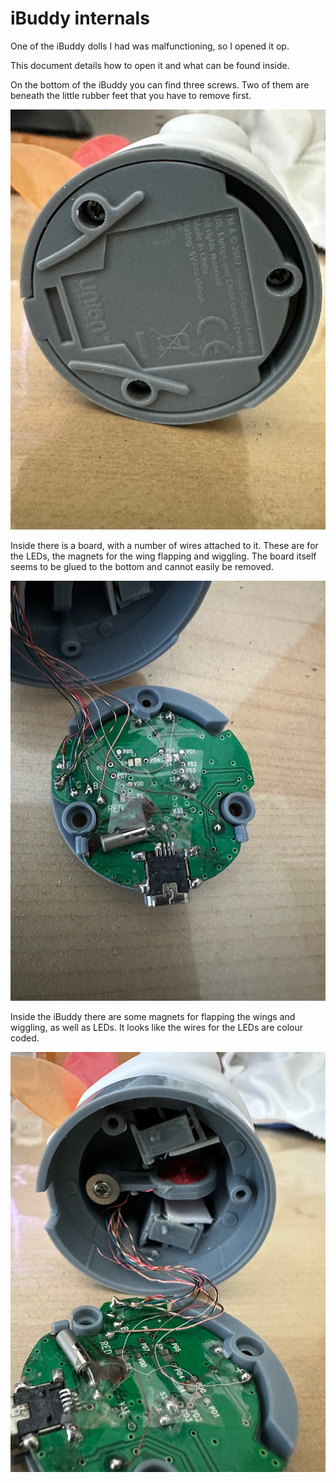 # iBuddy internals

One of the iBuddy dolls I had was malfunctioning, so I opened it op.

This document details how to open it and what can be found inside.

On the bottom of the iBuddy you can find three screws. Two of them are beneath
the little rubber feet that you have to remove first.

![Photo of the iBuddy with LRF removed](ibuddy_bottom.jpg)

Inside there is a board, with a number of wires attached to it. These are for
the LEDs, the magnets for the wing flapping and wiggling. The board itself
seems to be glued to the bottom and cannot easily be removed.

![Photo of the iBuddy board](ibuddy_board.jpg)

Inside the iBuddy there are some magnets for flapping the wings and wiggling,
as well as LEDs. It looks like the wires for the LEDs are colour coded.

![Photo of the inside of the iBuddy](ibuddy_inside.jpg)
